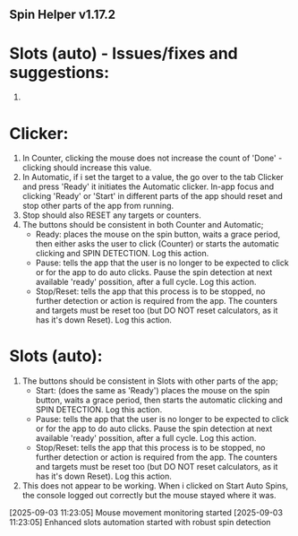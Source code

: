 ## Spin Helper v1.17.2

# Slots (auto) - Issues/fixes and suggestions:
1. 


# Clicker:
1. In Counter, clicking the mouse does not increase the count of 'Done' - clicking should increase this value.
2. In Automatic, if i set the target to a value, the go over to the tab Clicker and press 'Ready' it initiates the Automatic clicker. In-app focus and clicking 'Ready' or 'Start' in different parts of the app should reset and stop other parts of the app from running.
3. Stop should also RESET any targets or counters.
4. The buttons should be consistent in both Counter and Automatic;
    - Ready: places the mouse on the spin button, waits a grace period, then either asks the user to click (Counter) or starts the automatic clicking and SPIN DETECTION. Log this action.
    - Pause: tells the app that the user is no longer to be expected to click or for the app to do auto clicks. Pause the spin detection at next available 'ready' possition, after a full cycle. Log this action.
    - Stop/Reset: tells the app that this process is to be stopped, no further detection or action is required from the app. The counters and targets must be reset too (but DO NOT reset calculators, as it has it's down Reset). Log this action.

# Slots (auto):
1. The buttons should be consistent in Slots with other parts of the app;
    - Start: (does the same as 'Ready') places the mouse on the spin button, waits a grace period, then starts the automatic clicking and SPIN DETECTION. Log this action.
    - Pause: tells the app that the user is no longer to be expected to click or for the app to do auto clicks. Pause the spin detection at next available 'ready' possition, after a full cycle. Log this action.
    - Stop/Reset: tells the app that this process is to be stopped, no further detection or action is required from the app. The counters and targets must be reset too (but DO NOT reset calculators, as it has it's down Reset). Log this action.
2. This does not appear to be working. When i clicked on Start Auto Spins, the console logged out correctly but the mouse stayed where it was.

[2025-09-03 11:23:05] Mouse movement monitoring started
[2025-09-03 11:23:05] Enhanced slots automation started with robust spin detection